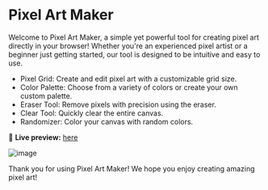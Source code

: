 # Pixel Art Maker

Welcome to Pixel Art Maker, a simple yet powerful tool for creating pixel art directly in your browser! Whether you're an experienced pixel artist or a beginner just getting started, our tool is designed to be intuitive and easy to use.

- Pixel Grid: Create and edit pixel art with a customizable grid size.
- Color Palette: Choose from a variety of colors or create your own custom palette.
- Eraser Tool: Remove pixels with precision using the eraser.
- Clear Tool: Quickly clear the entire canvas.
- Randomizer: Color your canvas with random colors.

🔗 **Live preview:** [here](https://marianasantis.github.io/pixel-art-maker/)

![image](https://github.com/user-attachments/assets/265296fc-7992-4049-ad75-214810ef64f0)

Thank you for using Pixel Art Maker! We hope you enjoy creating amazing pixel art!
